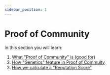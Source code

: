 ```yaml
---
sidebar_position: 1
---
```


# Proof of Community 

In this section you will learn:

1. [What "Proof of Community" is (good for)](./tagion/poc)
2. [How "Genetics" feature in Proof of Commuity](./tagion/genetics)
3. [How we calculate a "Reputation Score"](./tagion/reputation)
